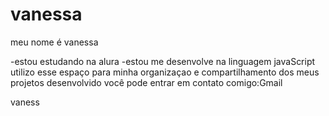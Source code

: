 # vanessa

meu  nome  é vanessa

-estou estudando  na alura
-estou me desenvolve  na linguagem javaScript
utilizo esse espaço para  minha organizaçao   e   compartilhamento dos meus projetos desenvolvido 
você pode entrar em contato comigo:Gmail

vaness
